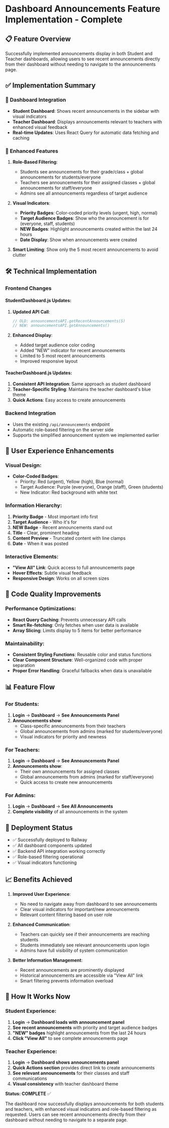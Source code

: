# Dashboard Announcements Feature Implementation - Complete

## 📋 Feature Overview
Successfully implemented announcements display in both Student and Teacher dashboards, allowing users to see recent announcements directly from their dashboard without needing to navigate to the announcements page.

## ✅ Implementation Summary

### 🚀 **Dashboard Integration**
- **Student Dashboard**: Shows recent announcements in the sidebar with visual indicators
- **Teacher Dashboard**: Displays announcements relevant to teachers with enhanced visual feedback
- **Real-time Updates**: Uses React Query for automatic data fetching and caching

### 🎯 **Enhanced Features**
1. **Role-Based Filtering**: 
   - Students see announcements for their grade/class + global announcements for students/everyone
   - Teachers see announcements for their assigned classes + global announcements for staff/everyone
   - Admins see all announcements regardless of target audience

2. **Visual Indicators**:
   - **Priority Badges**: Color-coded priority levels (urgent, high, normal)
   - **Target Audience Badges**: Show who the announcement is for (everyone, staff, students)
   - **NEW Badges**: Highlight announcements created within the last 24 hours
   - **Date Display**: Show when announcements were created

3. **Smart Limiting**: Show only the 5 most recent announcements to avoid clutter

## 🛠️ Technical Implementation

### Frontend Changes

#### StudentDashboard.js Updates:
1. **Updated API Call**:
   ```javascript
   // OLD: announcementsAPI.getRecentAnnouncements(5)
   // NEW: announcementsAPI.getAnnouncements()
   ```

2. **Enhanced Display**:
   - Added target audience color coding
   - Added "NEW" indicator for recent announcements
   - Limited to 5 most recent announcements
   - Improved responsive layout

#### TeacherDashboard.js Updates:
1. **Consistent API Integration**: Same approach as student dashboard
2. **Teacher-Specific Styling**: Maintains the teacher dashboard's blue theme
3. **Quick Actions**: Easy access to create announcements

### Backend Integration
- Uses the existing `/api/announcements` endpoint
- Automatic role-based filtering on the server side
- Supports the simplified announcement system we implemented earlier

## 🎨 User Experience Enhancements

### Visual Design:
- **Color-Coded Badges**:
  - Priority: Red (urgent), Yellow (high), Blue (normal)
  - Target Audience: Purple (everyone), Orange (staff), Green (students)
  - New Indicator: Red background with white text

### Information Hierarchy:
1. **Priority Badge** - Most important info first
2. **Target Audience** - Who it's for
3. **NEW Badge** - Recent announcements stand out
4. **Title** - Clear, prominent heading
5. **Content Preview** - Truncated content with line clamps
6. **Date** - When it was posted

### Interactive Elements:
- **"View All" Link**: Quick access to full announcements page
- **Hover Effects**: Subtle visual feedback
- **Responsive Design**: Works on all screen sizes

## 🔧 Code Quality Improvements

### Performance Optimizations:
- **React Query Caching**: Prevents unnecessary API calls
- **Smart Re-fetching**: Only fetches when user data is available
- **Array Slicing**: Limits display to 5 items for better performance

### Maintainability:
- **Consistent Styling Functions**: Reusable color and status functions
- **Clear Component Structure**: Well-organized code with proper separation
- **Proper Error Handling**: Graceful fallbacks when data is unavailable

## 📊 Feature Flow

### For Students:
1. **Login** → **Dashboard** → **See Announcements Panel**
2. **Announcements show**:
   - Class-specific announcements from their teachers
   - Global announcements from admins (marked for students/everyone)
   - Visual indicators for priority and newness

### For Teachers:
1. **Login** → **Dashboard** → **See Announcements Panel**
2. **Announcements show**:
   - Their own announcements for assigned classes
   - Global announcements from admins (marked for staff/everyone)
   - Quick access to create new announcements

### For Admins:
1. **Login** → **Dashboard** → **See All Announcements**
2. **Complete visibility** of all announcements in the system

## 🚀 Deployment Status
- ✅ Successfully deployed to Railway
- ✅ All dashboard components updated
- ✅ Backend API integration working correctly
- ✅ Role-based filtering operational
- ✅ Visual indicators functioning

## 📈 Benefits Achieved

1. **Improved User Experience**:
   - No need to navigate away from dashboard to see announcements
   - Clear visual indicators for important/new announcements
   - Relevant content filtering based on user role

2. **Enhanced Communication**:
   - Teachers can quickly see if their announcements are reaching students
   - Students immediately see relevant announcements upon login
   - Admins have full visibility of system communication

3. **Better Information Management**:
   - Recent announcements are prominently displayed
   - Historical announcements are accessible via "View All" link
   - Smart filtering prevents information overload

## 🎯 How It Works Now

### Student Experience:
1. **Login** → **Dashboard loads with announcement panel**
2. **See recent announcements** with priority and target audience badges
3. **"NEW" badges** highlight announcements from the last 24 hours
4. **Click "View All"** to see complete announcements page

### Teacher Experience:
1. **Login** → **Dashboard shows announcements panel**
2. **Quick Actions section** provides direct link to create announcements
3. **See relevant announcements** for their classes and staff communications
4. **Visual consistency** with teacher dashboard theme

**Status: COMPLETE** ✅

The dashboard now successfully displays announcements for both students and teachers, with enhanced visual indicators and role-based filtering as requested. Users can see recent announcements directly from their dashboard without needing to navigate to a separate page.
